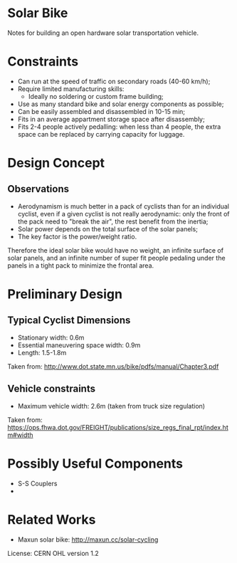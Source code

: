 # Solar Bike

Notes for building an open hardware solar transportation vehicle.

# Constraints

* Can run at the speed of traffic on secondary roads (40-60 km/h);
* Require limited manufacturing skills:
  * Ideally no soldering or custom frame building;
* Use as many standard bike and solar energy components as possible;
* Can be easily assembled and disassembled in 10-15 min;
* Fits in an average appartment storage space after disassembly;
* Fits 2-4 people actively pedalling: when less than 4 people, the extra space can be replaced by carrying capacity for luggage. 

# Design Concept

## Observations

* Aerodynamism is much better in a pack of cyclists than for an individual cyclist, even if a given cyclist is not really aerodynamic: only the front of the pack need to "break the air", the rest benefit from the inertia;
* Solar power depends on the total surface of the solar panels;
* The key factor is the power/weight ratio.

Therefore the ideal solar bike would have no weight, an infinite surface of solar panels, and an infinite number of super fit people pedaling under the panels in a tight pack to minimize the frontal area.


# Preliminary Design

## Typical Cyclist Dimensions

* Stationary width: 0.6m 
* Essential maneuvering space width: 0.9m
* Length: 1.5-1.8m

Taken from: http://www.dot.state.mn.us/bike/pdfs/manual/Chapter3.pdf

## Vehicle constraints

* Maximum vehicle width: 2.6m (taken from truck size regulation)

Taken from: https://ops.fhwa.dot.gov/FREIGHT/publications/size_regs_final_rpt/index.htm#width


# Possibly Useful Components

* S-S Couplers
* 

# Related Works

* Maxun solar bike: http://maxun.cc/solar-cycling


License: CERN OHL version 1.2
